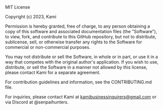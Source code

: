 MIT License

Copyright (c) 2023, Kami

Permission is hereby granted, free of charge, to any person obtaining a copy of this software and associated documentation files (the "Software"), to view, fork, and contribute to this GitHub repository, but not to distribute, sublicense, sell, or otherwise transfer any rights to the Software for commercial or non-commercial purposes.

You may not distribute or sell the Software, in whole or in part, or use it in a way that competes with the original author's application. If you wish to use, distribute, or sell the Software in a manner not allowed by this license, please contact Kami for a separate agreement.

For contribution guidelines and information, see the CONTRIBUTING.md file.

For inquiries, please contact Kami at kamibusinessinquirers@gmail.com or via Discord at @senpaihunters.
